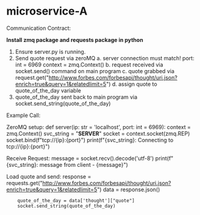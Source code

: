 # microservice-A

Communication Contract:

**Install zmq package and requests package in python**

1. Ensure server.py is running.
2. Send quote request via zeroMQ
    a. server connection must match!
       port: int = 6969
       context = zmq.Context()
    b. request received via socket.send() command on main program
    c. quote grabbed via request.get("http://www.forbes.com/forbesapi/thought/uri.json?enrich=true&query=1&relatedlimit=5")
    d. assign quote to quote_of_the_day variable
3. quote_of_the_day sent back to main program via socket.send_string(quote_of_the_day)

Example Call:

  ZeroMQ setup:
  def server(ip: str = 'localhost', port: int = 6969):
    context = zmq.Context()
    svc_string = "**SERVER**"
    socket = context.socket(zmq.REP)
    socket.bind(f"tcp://{ip}:{port}")
    print(f"{svc_string}: Connecting to tcp://{ip}:{port}")

  Receive Request:
  message = socket.recv().decode('utf-8')
        print(f"{svc_string}: message from client - {message}")

  Load quote and send:
  response = requests.get("http://www.forbes.com/forbesapi/thought/uri.json?enrich=true&query=1&relatedlimit=5")
        data = response.json()

        quote_of_the_day = data['thought']["quote"]
        socket.send_string(quote_of_the_day)
